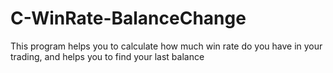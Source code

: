 # C-WinRate-BalanceChange
This program helps you to calculate how much win rate do you have in your trading, and helps you to find your last balance
